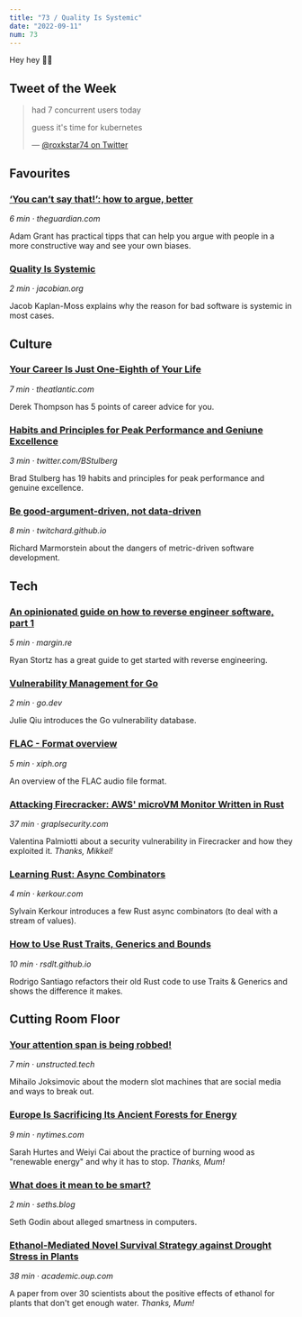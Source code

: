 ```yaml
---
title: "73 / Quality Is Systemic"
date: "2022-09-11"
num: 73
---
```


Hey hey ✌🏻

## Tweet of the Week

> had 7 concurrent users today
>
> guess it's time for kubernetes
>
> — [@roxkstar74 on Twitter](https://twitter.com/roxkstar74/status/1568079434942406656)

## Favourites

### [‘You can’t say that!’: how to argue, better](https://www.theguardian.com/lifeandstyle/2022/jul/30/you-cant-say-that-how-to-argue-better)

_6 min · theguardian.com_

Adam Grant has practical tipps that can help you argue with people in a more constructive way and see your own biases.

### [Quality Is Systemic](https://jacobian.org/2022/sep/9/quality-is-systemic/)

_2 min · jacobian.org_

Jacob Kaplan-Moss explains why the reason for bad software is systemic in most cases.

## Culture

### [Your Career Is Just One-Eighth of Your Life](https://www.theatlantic.com/newsletters/archive/2022/09/career-ambition-advice-data/671374/)

_7 min · theatlantic.com_

Derek Thompson has 5 points of career advice for you.

### [Habits and Principles for Peak Performance and Geniune Excellence](https://twitter.com/BStulberg/status/1545765424289169409)

_3 min · twitter.com/BStulberg_

Brad Stulberg has 19 habits and principles for peak performance and genuine excellence.

### [Be good-argument-driven, not data-driven](http://twitchard.github.io/posts/2022-08-26-metrics-schmetrics.html)

_8 min · twitchard.github.io_

Richard Marmorstein about the dangers of metric-driven software development.

## Tech

### [An opinionated guide on how to reverse engineer software, part 1](https://margin.re/media/an-opinionated-guide-on-how-to-reverse-engineer-software-part-1.aspx)

_5 min · margin.re_

Ryan Stortz has a great guide to get started with reverse engineering.

### [Vulnerability Management for Go](https://go.dev/blog/vuln)

_2 min · go.dev_

Julie Qiu introduces the Go vulnerability database.

### [FLAC - Format overview](https://xiph.org/flac/documentation_format_overview.html)

_5 min · xiph.org_

An overview of the FLAC audio file format.

### [Attacking Firecracker: AWS' microVM Monitor Written in Rust](https://www.graplsecurity.com/post/attacking-firecracker)

_37 min · graplsecurity.com_

Valentina Palmiotti about a security vulnerability in Firecracker and how they exploited it. _Thanks, Mikkel!_

### [Learning Rust: Async Combinators](https://kerkour.com/rust-async-combinators)

_4 min · kerkour.com_

Sylvain Kerkour introduces a few Rust async combinators (to deal with a stream of values).

### [How to Use Rust Traits, Generics and Bounds](https://rsdlt.github.io/posts/rust-trait-super-generic-polymorphism-subtrait-supertrait-bounds/)

_10 min · rsdlt.github.io_

Rodrigo Santiago refactors their old Rust code to use Traits & Generics and shows the difference it makes.

## Cutting Room Floor

### [Your attention span is being robbed!](https://unstructed.tech/2022/09/07/your-attention-span-is-being-robbed/)

_7 min · unstructed.tech_

Mihailo Joksimovic about the modern slot machines that are social media and ways to break out.

### [Europe Is Sacrificing Its Ancient Forests for Energy](https://www.nytimes.com/interactive/2022/09/07/world/europe/eu-logging-wood-pellets.html)

_9 min · nytimes.com_

Sarah Hurtes and Weiyi Cai about the practice of burning wood as "renewable energy" and why it has to stop. _Thanks, Mum!_

### [What does it mean to be smart?](https://seths.blog/2022/09/what-does-it-mean-to-be-smart-2/)

_2 min · seths.blog_

Seth Godin about alleged smartness in computers.

### [Ethanol-Mediated Novel Survival Strategy against Drought Stress in Plants](https://academic.oup.com/pcp/advance-article/doi/10.1093/pcp/pcac114/6674685)

_38 min · academic.oup.com_

A paper from over 30 scientists about the positive effects of ethanol for plants that don't get enough water. _Thanks, Mum!_
